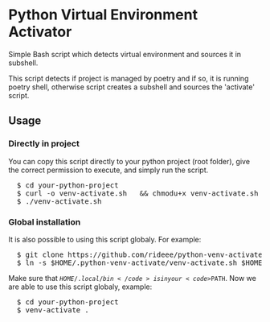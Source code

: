# Python Virtual Environment Activator

Simple Bash script which detects virtual environment and sources it in subshell.

This script detects if project is managed by poetry and if so,
it is running poetry shell, otherwise script creates a subshell and sources the
'activate' script.

## Usage

### Directly in project

You can copy this script directly to your python project (root folder),
give the correct permission to execute,
and simply run the script.
<pre>
  $ cd your-python-project
  $ curl -o venv-activate.sh  <https://raw.githubusercontent.com/rideee/python-venv-activate/main/venv-activate.sh> && chmodu+x venv-activate.sh
  $ ./venv-activate.sh
</pre>

### Global installation

It is also possible to using this script globaly. For example:
<pre>
  $ git clone https://github.com/rideee/python-venv-activate $HOME/.python-venv-activate
  $ ln -s $HOME/.python-venv-activate/venv-activate.sh $HOME/.local/bin/venv-activate
</pre>
Make sure that <code>$HOME/.local/bin</code> is in your <code>$PATH</code>.
Now we are able to use this script globaly, example:
<pre>
  $ cd your-python-project
  $ venv-activate .
</pre>
